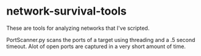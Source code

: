 # network-survival-tools
These are tools for analyzing networks that I've scripted. 

PortScanner.py scans the ports of a target using threading and a .5 second timeout. Alot of open ports are captured in a very short amount of time. 

